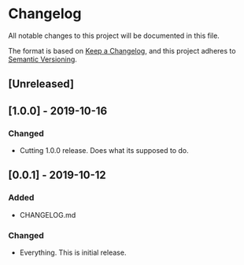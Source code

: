 # Changelog
All notable changes to this project will be documented in this file.

The format is based on [Keep a Changelog](https://keepachangelog.com/en/1.0.0/),
and this project adheres to [Semantic Versioning](https://semver.org/spec/v2.0.0.html).

## [Unreleased]

## [1.0.0] - 2019-10-16
### Changed
- Cutting 1.0.0 release. Does what its supposed to do.

## [0.0.1] - 2019-10-12
### Added
- CHANGELOG.md

### Changed
- Everything. This is initial release.
